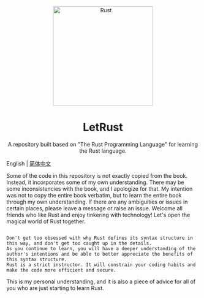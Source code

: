 <p align="center">
  <img alt="Rust" width="260" src="https://i-blog.csdnimg.cn/blog_migrate/303338b4b813e091576565c7c4c152c3.png">
</p>

<h1 align="center">LetRust</h1>

<div align="center">

A repository built based on "The Rust Programming Language" for learning the Rust language. 

</div>

English | [简体中文](./README.md)

Some of the code in this repository is not exactly copied from the book. Instead, it incorporates some of my own understanding. There may be some inconsistencies with the book, and I apologize for that. My intention was not to copy the entire book verbatim, but to learn the entire book through my own understanding. 
If there are any ambiguities or issues in certain places, please leave a message or raise an issue. Welcome all friends who like Rust and enjoy tinkering with technology! 
Let's open the magical world of Rust together.



```

Don't get too obsessed with why Rust defines its syntax structure in this way, and don't get too caught up in the details.
As you continue to learn, you will have a deeper understanding of the author's intentions and be able to better appreciate the benefits of this syntax structure.
Rust is a strict instructor. It will constrain your coding habits and make the code more efficient and secure.

```
This is my personal understanding, and it is also a piece of advice for all of you who are just starting to learn Rust.